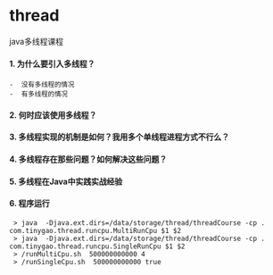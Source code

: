 # thread
java多线程课程
#### 1. 为什么要引入多线程？
    -  没有多线程的情况
    -  有多线程的情况

#### 2. 何时应该使用多线程？

#### 3. 多线程实现的机制是如何？我用多个单线程进程方式不行么？

#### 4. 多线程存在那些问题？如何解决这些问题？

#### 5. 多线程在Java中实践实战经验

#### 6. 程序运行
     > java  -Djava.ext.dirs=/data/storage/thread/threadCourse -cp . com.tinygao.thread.runcpu.MultiRunCpu $1 $2
     > java  -Djava.ext.dirs=/data/storage/thread/threadCourse -cp . com.tinygao.thread.runcpu.SingleRunCpu $1 $2
     > /runMultiCpu.sh  500000000000 4
     > /runSingleCpu.sh  500000000000 true
